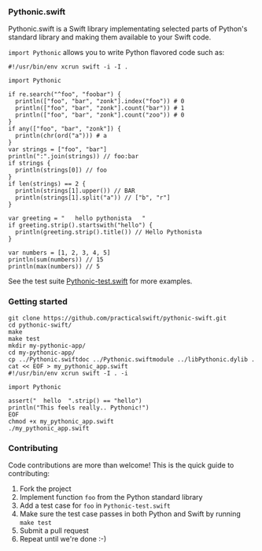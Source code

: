### Pythonic.swift

Pythonic.swift is a Swift library implementating selected parts of Python's standard library and making them available to your Swift code.

```import Pythonic``` allows you to write Python flavored code such as:

```
#!/usr/bin/env xcrun swift -i -I .

import Pythonic

if re.search("^foo", "foobar") {
  println(["foo", "bar", "zonk"].index("foo")) # 0
  println(["foo", "bar", "zonk"].count("bar")) # 1
  println(["foo", "bar", "zonk"].count("zoo")) # 0
}
if any(["foo", "bar", "zonk"]) {
  println(chr(ord("a"))) # a
}
var strings = ["foo", "bar"]
println(":".join(strings)) // foo:bar
if strings {
  println(strings[0]) // foo
}
if len(strings) == 2 {
  println(strings[1].upper()) // BAR
  println(strings[1].split("a")) // ["b", "r"]
}

var greeting = "   hello pythonista   "
if greeting.strip().startswith("hello") {
  println(greeting.strip().title()) // Hello Pythonista
}

var numbers = [1, 2, 3, 4, 5]
println(sum(numbers)) // 15
println(max(numbers)) // 5
```

See the test suite <a href="https://github.com/practicalswift/pythonic-swift/blob/master/Pythonic-test.swift">Pythonic-test.swift</a> for more examples.

### Getting started

```
git clone https://github.com/practicalswift/pythonic-swift.git
cd pythonic-swift/
make
make test
mkdir my-pythonic-app/
cd my-pythonic-app/
cp ../Pythonic.swiftdoc ../Pythonic.swiftmodule ../libPythonic.dylib .
cat << EOF > my_pythonic_app.swift
#!/usr/bin/env xcrun swift -I . -i

import Pythonic

assert("  hello  ".strip() == "hello")
println("This feels really.. Pythonic!")
EOF
chmod +x my_pythonic_app.swift
./my_pythonic_app.swift
```

### Contributing

Code contributions are more than welcome! This is the quick guide to contributing:

1. Fork the project
2. Implement function `foo` from the Python standard library
3. Add a test case for `foo` in `Pythonic-test.swift`
4. Make sure the test case passes in both Python and Swift by running `make test`
5. Submit a pull request
6. Repeat until we're done :-)
